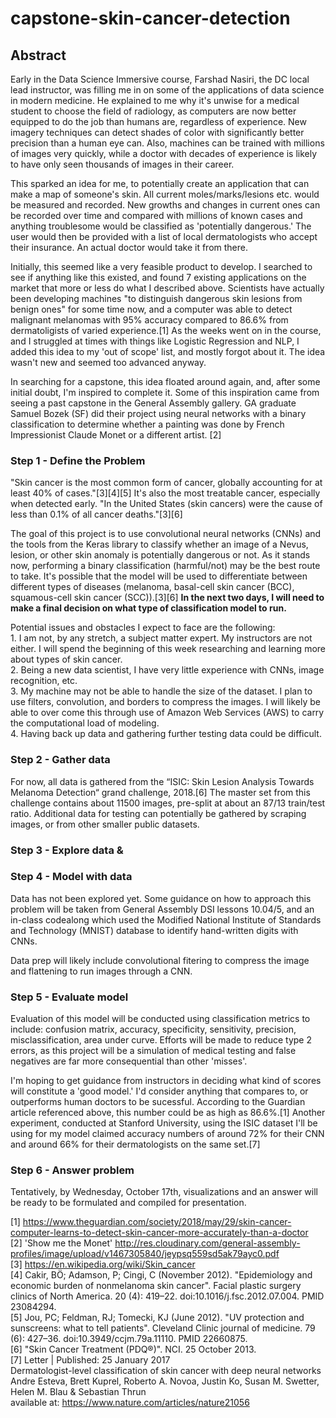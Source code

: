 # capstone-skin-cancer-detection

## Abstract
  
  Early in the Data Science Immersive course, Farshad Nasiri, the DC local lead instructor, was filling me in on some of the applications of data science in modern medicine.  He explained to me why it's unwise for a medical student to choose the field of radiology, as computers are now better equipped to do the job than humans are, regardless of experience.  New imagery techniques can detect shades of color with significantly better precision than a human eye can.  Also, machines can be trained with millions of images very quickly, while a doctor with decades of experience is likely to have only seen thousands of images in their career.<br>
  
  This sparked an idea for me, to potentially create an application that can make a map of someone's skin.  All current moles/marks/lesions etc. would be measured and recorded.  New growths and changes in current ones can be recorded over time and compared with millions of known cases and anything troublesome would be classified as 'potentially dangerous.'  The user would then be provided with a list of local dermatologists who accept their insurance.  An actual doctor would take it from there.<br>
  
  Initially, this seemed like a very feasible product to develop.  I searched to see if anything like this existed, and found 7 existing applications on the market that more or less do what I described above.  Scientists have actually been developing machines "to distinguish dangerous skin lesions from benign ones" for some time now, and a computer was able to detect malignant melanomas with 95% accuracy compared to 86.6% from dermatoligists of varied experience.[1]  As the weeks went on in the course, and I struggled at times with things like Logistic Regression and NLP, I added this idea to my 'out of scope' list, and mostly forgot about it.  The idea wasn't new and seemed too advanced anyway.<br>
  
  In searching for a capstone, this idea floated around again, and, after some initial doubt, I'm inspired to complete it.  Some of this inspiration came from seeing a past capstone in the General Assembly gallery.  GA graduate Samuel Bozek (SF) did their project using neural networks with a binary classification to determine whether a painting was done by French Impressionist Claude Monet or a different artist. [2]<br>
    
### Step 1 - Define the Problem
  
  "Skin cancer is the most common form of cancer, globally accounting for at least 40% of cases."[3][4][5]  It's also the most treatable cancer, especially when detected early.  "In the United States (skin cancers) were the cause of less than 0.1% of all cancer deaths."[3][6]<br>
  
  The goal of this project is to use convolutional neural networks (CNNs) and the tools from the Keras library to classify whether an image of a Nevus, lesion, or other skin anomaly is potentially dangerous or not.  As it stands now, performing a binary classification (harmful/not) may be the best route to take.  It's possible that the model will be used to differentiate between different types of diseases (melanoma, basal-cell skin cancer (BCC), squamous-cell skin cancer (SCC)).[3][6]  **In the next two days, I will need to make a final decision on what type of classification model to run.**
  
  Potential issues and obstacles I expect to face are the following:<br>
    1. I am not, by any stretch, a subject matter expert.  My instructors are not either.  I will spend the beginning of this week researching and learning more about types of skin cancer.<br>
    2. Being a new data scientist, I have very little experience with CNNs, image recognition, etc.<br>
    3. My machine may not be able to handle the size of the dataset.  I plan to use filters, convolution, and borders to compress the images.  I will likely be able to over come this through use of Amazon Web Services (AWS) to carry the computational load of modeling.<br>
    4. Having back up data and gathering further testing data could be difficult.<br>
      
### Step 2 - Gather data

  For now, all data is gathered from the “ISIC: Skin Lesion Analysis Towards Melanoma Detection“ grand challenge, 2018.[6]  The master set from this challenge contains about 11500 images, pre-split at about an 87/13 train/test ratio.  Additional data for testing can potentially be gathered by scraping images, or from other smaller public datasets. 
  
### Step 3 - Explore data & 
### Step 4 - Model with data

  Data has not been explored yet.  Some guidance on how to approach this problem will be taken from General Assembly DSI lessons 10.04/5, and an in-class codealong which used the Modified National Institute of Standards and Technology (MNIST) database to identify hand-written digits with CNNs. 
   
  Data prep will likely include convolutional fitering to compress the image and flattening to run images through a CNN.
  
### Step 5 - Evaluate model
  
  Evaluation of this model will be conducted using classification metrics to include: confusion matrix, accuracy, specificity, sensitivity, precision, misclassification, area under curve.  Efforts will be made to reduce type 2 errors, as this project  will be a simulation of medical testing and false negatives are far more consequential than other 'misses'.  
  
  I'm hoping to get guidance from instructors in deciding what kind of scores will constitute a 'good model.'  I'd consider anything that compares to, or outperforms human doctors to be sucessful.  According to the Guardian article referenced above, this number could be as high as 86.6%.[1]  Another experiment, conducted at Stanford University, using the ISIC dataset I'll be using for my model claimed accuracy numbers of around 72% for their CNN and around 66% for their dermatologists on the same set.[7]
  
### Step 6 - Answer problem

  Tentatively, by Wednesday, October 17th, visualizations and an answer will be ready to be formulated and compiled for presentation.
  

[1] https://www.theguardian.com/society/2018/may/29/skin-cancer-computer-learns-to-detect-skin-cancer-more-accurately-than-a-doctor <br>
[2] 'Show me the Monet' http://res.cloudinary.com/general-assembly-profiles/image/upload/v1467305840/jeypsq559sd5ak79ayc0.pdf <br>
[3] https://en.wikipedia.org/wiki/Skin_cancer <br>
[4] Cakir, BÖ; Adamson, P; Cingi, C (November 2012). "Epidemiology and economic burden of nonmelanoma skin cancer". Facial plastic surgery clinics of North America. 20 (4): 419–22. doi:10.1016/j.fsc.2012.07.004. PMID 23084294. <br>
[5] Jou, PC; Feldman, RJ; Tomecki, KJ (June 2012). "UV protection and sunscreens: what to tell patients". Cleveland Clinic journal of medicine. 79 (6): 427–36. doi:10.3949/ccjm.79a.11110. PMID 22660875. <br>
[6] "Skin Cancer Treatment (PDQ®)". NCI. 25 October 2013. <br>
[7] Letter | Published: 25 January 2017 <br>
Dermatologist-level classification of skin cancer with deep neural networks <br>
Andre Esteva, Brett Kuprel, Roberto A. Novoa, Justin Ko, Susan M. Swetter, Helen M. Blau & Sebastian Thrun <br>
available at: https://www.nature.com/articles/nature21056
